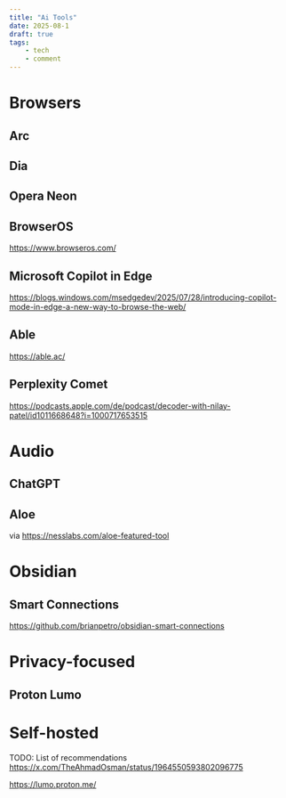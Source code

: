 ```yaml
---
title: "Ai Tools"
date: 2025-08-1
draft: true
tags:
    - tech
    - comment
---
```


# Browsers

## Arc

## Dia

## Opera Neon

## BrowserOS

https://www.browseros.com/

## Microsoft Copilot in Edge

https://blogs.windows.com/msedgedev/2025/07/28/introducing-copilot-mode-in-edge-a-new-way-to-browse-the-web/

## Able

https://able.ac/

## Perplexity Comet

https://podcasts.apple.com/de/podcast/decoder-with-nilay-patel/id1011668648?i=1000717653515

# Audio

## ChatGPT

## Aloe

via https://nesslabs.com/aloe-featured-tool

# Obsidian

## Smart Connections

https://github.com/brianpetro/obsidian-smart-connections

# Privacy-focused

## Proton Lumo

# Self-hosted

TODO: List of recommendations https://x.com/TheAhmadOsman/status/1964550593802096775

https://lumo.proton.me/
